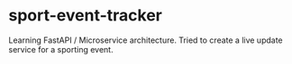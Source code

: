 # sport-event-tracker
Learning FastAPI / Microservice architecture. Tried to create a live update service for a sporting event.
